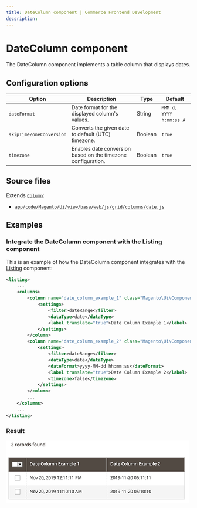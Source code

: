 ```yaml
---
title: DateColumn component | Commerce Frontend Development
decsription:
---
```


# DateColumn component

The DateColumn component implements a table column that displays dates.

## Configuration options

| Option | Description | Type | Default |
| --- | --- | --- | --- |
| `dateFormat` | Date format for the displayed column's values. | String | `MMM d, YYYY h:mm:ss A` |
| `skipTimeZoneConversion` | Converts the given date to default (UTC) timezone. | Boolean | `true` |
| `timezone` | Enables date conversion based on the timezone configuration. | Boolean | `true` |

## Source files

Extends [`Column`](column.html):

-  [`app/code/Magento/Ui/view/base/web/js/grid/columns/date.js`](https://github.com/magento/magento2/blob/2.4/app/code/Magento/Ui/view/base/web/js/grid/columns/date.js)

## Examples

### Integrate the DateColumn component with the Listing component

This is an example of how the DateColumn component integrates with the [Listing](listing-grid.html) component:

```xml
<listing>
    ...
    <columns>
        <column name="date_column_example_1" class="Magento\Ui\Component\Listing\Columns\Date" component="Magento_Ui/js/grid/columns/date">
            <settings>
                <filter>dateRange</filter>
                <dataType>date</dataType>
                <label translate="true">Date Column Example 1</label>
            </settings>
        </column>
        <column name="date_column_example_2" class="Magento\Ui\Component\Listing\Columns\Date" component="Magento_Ui/js/grid/columns/date">
            <settings>
                <filter>dateRange</filter>
                <dataType>date</dataType>
                <dateFormat>yyyy-MM-dd hh:mm:ss</dateFormat>
                <label translate="true">Date Column Example 2</label>
                <timezone>false</timezone>
            </settings>
        </column>
        ...
    </columns>
    ...
</listing>
```

### Result

![DateColumn Component Example](../_images/ui-components/ui-date-column-result.png)

